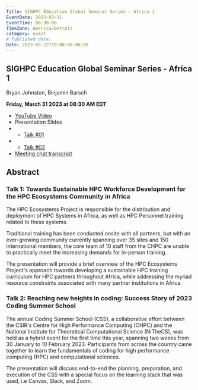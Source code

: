 ```yaml
---
Title: SIGHPC Education Global Seminar Series - Africa 1
EventDate: 2023-03-31
EventTime: 08:30:00
TimeZone: America/Detroit
category: event
# Published date:
Date: 2023-03-22T10:00:00-06:00
---
```


## SIGHPC Education Global Seminar Series - Africa 1

Bryan Johnston, Binjamin Barsch

**Friday, March 31 2023 at 08:30 AM EDT**

- [YouTube Video](https://www.youtube.com/watch?v=tjA_-wlWRKk)
- Presentation Slides
- - [Talk #01](../files/20230331_SIGHPCEduGlobalSeminarSeries_01_TowardsSustainableHPCWorkforceDevelopmentForHPCEcosystemsCommunityInAfrica.pptx)
- - [Talk #02](../files/20230331_SIGHPCEduGlobalSeminarSeries_02_ReachingNewHeightsInCoding.pdf)
- [Meeting chat transcript](../files/20230331_SIGHPCEduGlobalSeminarSeries_Chat.txt)


## Abstract
 
### Talk 1: Towards Sustainable HPC Workforce Development for the HPC Ecosystems Community in Africa

The HPC Ecosystems Project is responsible for the distribution and deployment of HPC Systems in Africa, as well as HPC Personnel training related to these systems.

Traditional training has been conducted onsite with all partners, but with an ever-growing community currently spanning over 35 sites and 150 international members, the core team of 10 staff from the CHPC are unable to practically meet the increasing demands for in-person training.

The presentation will provide a brief overview of the HPC Ecosystems Project's approach towards developing a sustainable HPC training curriculum for HPC partners throughout Africa, while addressing the myriad resource constraints associated with many partner institutions in Africa.

### Talk 2: Reaching new heights in coding: Success Story of 2023 Coding Summer School

The annual Coding Summer School (CSS), a collaborative effort between the CSIR's Centre for High Performance Computing (CHPC) and the National Institute for Theoretical Computational Science (NITheCS), was held as a hybrid event for the first time this year, spanning two weeks from 30 January to 10 February 2023. Participants from across the country came together to learn the fundamentals of coding for high performance computing (HPC) and computational sciences.

The presentation will discuss end-to-end the planning, preparation, and execution of the CSS with a special focus on the learning stack that was used, i.e Canvas, Slack, and Zoom.
